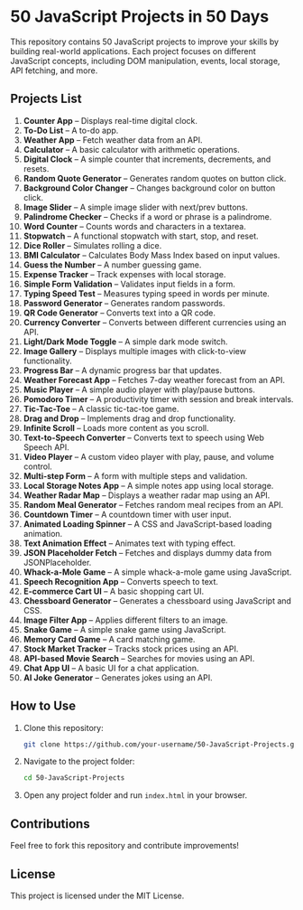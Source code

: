 # 50 JavaScript Projects in 50 Days

This repository contains 50 JavaScript projects to improve your skills by building real-world applications. Each project focuses on different JavaScript concepts, including DOM manipulation, events, local storage, API fetching, and more.

## Projects List

1. **Counter App** – Displays real-time digital clock.
2. **To-Do List** – A to-do app.
3. **Weather App** – Fetch weather data from an API.
4. **Calculator** – A basic calculator with arithmetic operations.
1. **Digital Clock** – A simple counter that increments, decrements, and resets.
6. **Random Quote Generator** – Generates random quotes on button click.
7. **Background Color Changer** – Changes background color on button click.
8. **Image Slider** – A simple image slider with next/prev buttons.
9. **Palindrome Checker** – Checks if a word or phrase is a palindrome.
10. **Word Counter** – Counts words and characters in a textarea.
11. **Stopwatch** – A functional stopwatch with start, stop, and reset.
12. **Dice Roller** – Simulates rolling a dice.
13. **BMI Calculator** – Calculates Body Mass Index based on input values.
14. **Guess the Number** – A number guessing game.
15. **Expense Tracker** – Track expenses with local storage.
16. **Simple Form Validation** – Validates input fields in a form.
17. **Typing Speed Test** – Measures typing speed in words per minute.
18. **Password Generator** – Generates random passwords.
19. **QR Code Generator** – Converts text into a QR code.
20. **Currency Converter** – Converts between different currencies using an API.
21. **Light/Dark Mode Toggle** – A simple dark mode switch.
22. **Image Gallery** – Displays multiple images with click-to-view functionality.
23. **Progress Bar** – A dynamic progress bar that updates.
24. **Weather Forecast App** – Fetches 7-day weather forecast from an API.
25. **Music Player** – A simple audio player with play/pause buttons.
26. **Pomodoro Timer** – A productivity timer with session and break intervals.
27. **Tic-Tac-Toe** – A classic tic-tac-toe game.
28. **Drag and Drop** – Implements drag and drop functionality.
29. **Infinite Scroll** – Loads more content as you scroll.
30. **Text-to-Speech Converter** – Converts text to speech using Web Speech API.
31. **Video Player** – A custom video player with play, pause, and volume control.
32. **Multi-step Form** – A form with multiple steps and validation.
33. **Local Storage Notes App** – A simple notes app using local storage.
34. **Weather Radar Map** – Displays a weather radar map using an API.
35. **Random Meal Generator** – Fetches random meal recipes from an API.
36. **Countdown Timer** – A countdown timer with user input.
37. **Animated Loading Spinner** – A CSS and JavaScript-based loading animation.
38. **Text Animation Effect** – Animates text with typing effect.
39. **JSON Placeholder Fetch** – Fetches and displays dummy data from JSONPlaceholder.
40. **Whack-a-Mole Game** – A simple whack-a-mole game using JavaScript.
41. **Speech Recognition App** – Converts speech to text.
42. **E-commerce Cart UI** – A basic shopping cart UI.
43. **Chessboard Generator** – Generates a chessboard using JavaScript and CSS.
44. **Image Filter App** – Applies different filters to an image.
45. **Snake Game** – A simple snake game using JavaScript.
46. **Memory Card Game** – A card matching game.
47. **Stock Market Tracker** – Tracks stock prices using an API.
48. **API-based Movie Search** – Searches for movies using an API.
49. **Chat App UI** – A basic UI for a chat application.
50. **AI Joke Generator** – Generates jokes using an API.

## How to Use
1. Clone this repository:
   ```bash
   git clone https://github.com/your-username/50-JavaScript-Projects.git
   ```
2. Navigate to the project folder:
   ```bash
   cd 50-JavaScript-Projects
   ```
3. Open any project folder and run `index.html` in your browser.

## Contributions
Feel free to fork this repository and contribute improvements!

## License
This project is licensed under the MIT License.
